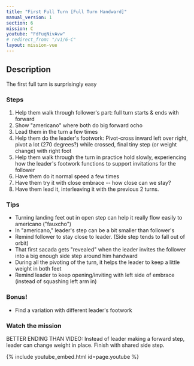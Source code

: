 ```yaml
---
title: "First Full Turn [Full Turn Handward]"
manual_version: 1
section: 6
mission: C
youtube: "FdFuqNivAvw"
# redirect_from: "/v1/6-C"
layout: mission-vue
---
```




## Description

The first full turn is surprisingly easy

### Steps

1. Help them walk through follower's part: full turn starts & ends with forward
2. Show "americano" where both do big forward ocho
3. Lead them in the turn a few times 
4. Help them do the leader's footwork: Pivot-cross inward left over right, pivot a lot (270 degrees?) while crossed, final tiny step (or weight change) with right foot
5. Help them walk through the turn in practice hold slowly, experiencing how the leader's footwork functions to support invitations for the follower
6. Have them do it normal speed a few times
7. Have them try it with close embrace -- how close can we stay?
7. Have them lead it, interleaving it with the previous 2 turns.

### Tips

* Turning landing feet out in open step can help it really flow easily to americano ("fauxcho")
* In "americano," leader's step can be a bit smaller than follower's
* Remind follower to stay close to leader. (Side step tends to fall out of orbit)
* That first sacada gets "revealed" when the leader invites the follower into a big enough side step around him handward
* During all the pivoting of the turn, it helps the leader to keep a little weight in both feet
* Remind leader to keep opening/inviting with left side of embrace (instead of squashing left arm in)

### Bonus!

* Find a variation with different leader's footwork

### Watch the mission

BETTER ENDING THAN VIDEO: Instead of leader making a forward step, leader can change weight in place. Finish with shared side step. 

{% include youtube_embed.html id=page.youtube %}


